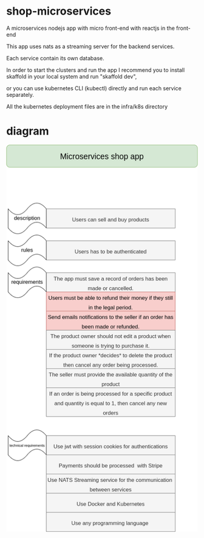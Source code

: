 # shop-microservices
A  microservices  nodejs app  with micro front-end with reactjs in the front-end

This app uses nats as a streaming server for the backend services.

Each service contain its own database.

In order to start the clusters and run the app I recommend you to install skaffold in your local system and run "skaffold dev",

or you can use kubernetes CLI (kubectl) directly and run each service separately.

All the kubernetes deployment files are in the infra/k8s directory

# diagram

![alt diagram](https://raw.githubusercontent.com/aymenkani/shop-microservices/main/images/shop_microservices-Page-1.drawio.png)



